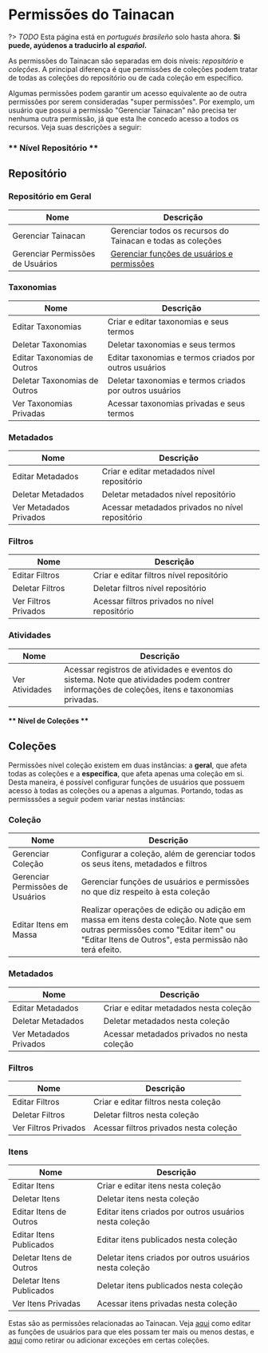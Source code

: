 # Permissões do Tainacan

?> _TODO_ Esta página está en _portugués brasileño_ solo hasta ahora. **Si puede, ayúdenos a traducirlo al _español_.**

As permissões do Tainacan são separadas em dois níveis: _repositório_ e _coleções_. A principal diferença é que permissões de coleções podem tratar de todas as coleções do repositório ou de cada coleção em específico.

Algumas permissões podem garantir um acesso equivalente ao de outra permissões por serem consideradas "super permissões". Por exemplo, um usuário que possui a permissão "Gerenciar Tainacan" não precisa ter nenhuma outra permissão, já que esta lhe concedo acesso a todos os recursos. Veja suas descrições a seguir:

<!-- tabs:start -->

### ** Nível Repositório **

## Repositório

### Repositório em Geral

| Nome                             | Descrição                                                                 |
| -------------------------------- | ------------------------------------------------------------------------- |
| Gerenciar Tainacan               | Gerenciar todos os recursos do Tainacan e todas as coleções               |
| Gerenciar Permissões de Usuários | [Gerenciar funções de usuários e permissões](/es-mx/manage-user-roles.md) |

### Taxonomias

| Nome                         | Descrição                                               |
| ---------------------------- | ------------------------------------------------------- |
| Editar Taxonomias            | Criar e editar taxonomias e seus termos                 |
| Deletar Taxonomias           | Deletar taxonomias e seus termos                        |
| Editar Taxonomias de Outros  | Editar taxonomias e termos criados por outros usuários  |
| Deletar Taxonomias de Outros | Deletar taxonomias e termos criados por outros usuários |
| Ver Taxonomias Privadas      | Acessar taxonomias privadas e seus termos               |

### Metadados

| Nome                   | Descrição                                       |
| ---------------------- | ----------------------------------------------- |
| Editar Metadados       | Criar e editar metadados nível repositório      |
| Deletar Metadados      | Deletar metadados nível repositório             |
| Ver Metadados Privados | Acessar metadados privados no nível repositório |

### Filtros

| Nome                 | Descrição                                     |
| -------------------- | --------------------------------------------- |
| Editar Filtros       | Criar e editar filtros nível repositório      |
| Deletar Filtros      | Deletar filtros nível repositório             |
| Ver Filtros Privados | Acessar filtros privados no nível repositório |

### Atividades

| Nome           | Descrição                                                                                                                                     |
| -------------- | --------------------------------------------------------------------------------------------------------------------------------------------- |
| Ver Atividades | Acessar registros de atividades e eventos do sistema. Note que atividades podem contrer informações de coleções, itens e taxonomias privadas. |

#### ** Nível de Coleções **

## Coleções

Permissões nível coleção existem em duas instâncias: a **geral**, que afeta todas as coleções e a **específica**, que afeta apenas uma coleção em si. Desta maneira, é possível configurar funções de usuários que possuem acesso à todas as coleções ou a apenas a algumas. Portando, todas as permisssões a seguir podem variar nestas instâncias:

### Coleção

| Nome                             | Descrição                                                                                                                                                                              |
| -------------------------------- | -------------------------------------------------------------------------------------------------------------------------------------------------------------------------------------- |
| Gerenciar Coleção                | Configurar a coleção, além de gerenciar todos os seus itens, metadados e filtros                                                                                                       |
| Gerenciar Permissões de Usuários | Gerenciar funções de usuários e permissões no que diz respeito à esta coleção                                                                                                          |
| Editar Itens em Massa            | Realizar operações de edição ou adição em massa em itens desta coleção. Note que sem outras permissões como "Editar item" ou "Editar Itens de Outros", esta permissão não terá efeito. |

### Metadados

| Nome                   | Descrição                                   |
| ---------------------- | ------------------------------------------- |
| Editar Metadados       | Criar e editar metadados nesta coleção      |
| Deletar Metadados      | Deletar metadados nesta coleção             |
| Ver Metadados Privados | Acessar metadados privados no nesta coleção |

### Filtros

| Nome                 | Descrição                              |
| -------------------- | -------------------------------------- |
| Editar Filtros       | Criar e editar filtros nesta coleção   |
| Deletar Filtros      | Deletar filtros nesta coleção          |
| Ver Filtros Privados | Acessar filtros privados nesta coleção |

### Itens

| Nome                     | Descrição                                               |
| ------------------------ | ------------------------------------------------------- |
| Editar Itens             | Criar e editar itens nesta coleção                      |
| Deletar Itens            | Deletar itens nesta coleção                             |
| Editar Itens de Outros   | Editar itens criados por outros usuários nesta coleção  |
| Editar Itens Publicados  | Editar itens publicados nesta coleção                   |
| Deletar Itens de Outros  | Deletar itens criados por outros usuários nesta coleção |
| Deletar Itens Publicados | Deletar itens publicados nesta coleção                  |
| Ver Itens Privadas       | Acessar itens privadas nesta coleção                    |

<!-- tabs:end -->

Estas são as permissões relacionadas ao Tainacan. Veja [aqui](/es-mx/manage-user-roles.md) como editar as funções de usuários para que eles possam ter mais ou menos destas, e [aqui](/es-mx/manage-specific-capabilities.md) como retirar ou adicionar exceções em certas coleções.
